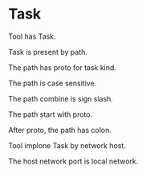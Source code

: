 # Task

Tool has Task.

Task is present by path.

The path has proto for task kind.

The path is case sensitive.

The path combine is sign slash.

The path start with proto.

After proto, the path has colon.

Tool implone Task by network host.

The host network port is local network.
